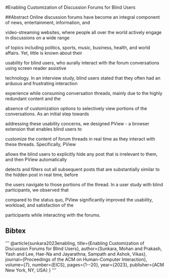 #Enabling Customization of Discussion Forums for Blind Users

##Abstract
Online discussion forums have become an integral component of news, entertainment, information, and

video-streaming websites, where people all over the world actively engage in discussions on a wide range

of topics including politics, sports, music, business, health, and world affairs. Yet, little is known about their

usability for blind users, who aurally interact with the forum conversations using screen reader assistive

technology. In an interview study, blind users stated that they often had an arduous and frustrating interaction

experience while consuming conversation threads, mainly due to the highly redundant content and the

absence of customization options to selectively view portions of the conversations. As an initial step towards

addressing these usability concerns, we designed PView - a browser extension that enables blind users to

customize the content of forum threads in real time as they interact with these threads. Specifically, PView

allows the blind users to explicitly hide any post that is irrelevant to them, and then PView automatically

detects and filters out all subsequent posts that are substantially similar to the hidden post in real time, before

the users navigate to those portions of the thread. In a user study with blind participants, we observed that

compared to the status quo, PView significantly improved the usability, workload, and satisfaction of the

participants while interacting with the forums.


## Bibtex
'''
@article{sunkara2023enabling,
  title={Enabling Customization of Discussion Forums for Blind Users},
  author={Sunkara, Mohan and Prakash, Yash and Lee, Hae-Na and Jayarathna, Sampath and Ashok, Vikas},
  journal={Proceedings of the ACM on Human-Computer Interaction},
  volume={7},
  number={EICS},
  pages={1--20},
  year={2023},
  publisher={ACM New York, NY, USA}
}
'''
